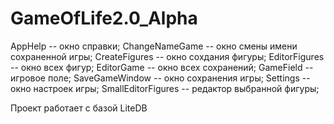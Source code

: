 # GameOfLife2.0_Alpha
AppHelp -- окно справки;
ChangeNameGame -- окно смены имени сохраненной игры;
CreateFigures -- окно сохдания фигуры;
EditorFigures -- окно всех фигур;
EditorGame -- окно всех сохранений;
GameField -- игровое поле;
SaveGameWindow -- окно сохранения игры;
Settings -- окно настроек игры;
SmallEditorFigures -- редактор выбранной фигуры;

Проект работает с базой LiteDB
